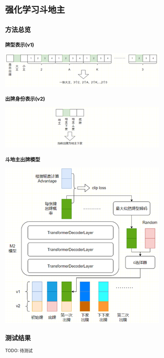 # 强化学习斗地主

## 方法总览

### 牌型表示(v1)

![image-20250713020528965](images/image-v1.png)

### 出牌身份表示(v2)

![image-20250713020604702](images/image-v2.png)

### 斗地主出牌模型



![image-20250713021030769](images/image-m2.png)

## 测试结果

TODO: 待测试

